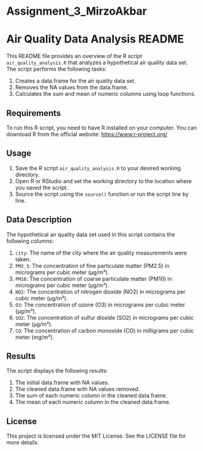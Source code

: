# Assignment_3_MirzoAkbar

Air Quality Data Analysis README
=============================

This README file provides an overview of the R script `air_quality_analysis.R` that analyzes a hypothetical air quality data set. The script performs the following tasks:

1. Creates a data.frame for the air quality data set.
2. Removes the NA values from the data.frame.
3. Calculates the sum and mean of numeric columns using loop functions.

Requirements
------------

To run this R script, you need to have R installed on your computer. You can download R from the official website: <https://www.r-project.org/>

Usage
-----

1. Save the R script `air_quality_analysis.R` to your desired working directory.
2. Open R or RStudio and set the working directory to the location where you saved the script.
3. Source the script using the `source()` function or run the script line by line.

Data Description
----------------

The hypothetical air quality data set used in this script contains the following columns:

1. `city`: The name of the city where the air quality measurements were taken.
2. `PM2_5`: The concentration of fine particulate matter (PM2.5) in micrograms per cubic meter (µg/m³).
3. `PM10`: The concentration of coarse particulate matter (PM10) in micrograms per cubic meter (µg/m³).
4. `NO2`: The concentration of nitrogen dioxide (NO2) in micrograms per cubic meter (µg/m³).
5. `O3`: The concentration of ozone (O3) in micrograms per cubic meter (µg/m³).
6. `SO2`: The concentration of sulfur dioxide (SO2) in micrograms per cubic meter (µg/m³).
7. `CO`: The concentration of carbon monoxide (CO) in milligrams per cubic meter (mg/m³).

Results
-------

The script displays the following results:

1. The initial data.frame with NA values.
2. The cleaned data.frame with NA values removed.
3. The sum of each numeric column in the cleaned data.frame.
4. The mean of each numeric column in the cleaned data.frame.


License
-------

This project is licensed under the MIT License. See the LICENSE file for more details.

